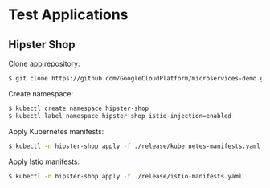 # Test Applications

## Hipster Shop

Clone app repository:

```bash
$ git clone https://github.com/GoogleCloudPlatform/microservices-demo.git
```

Create namespace:

```bash
$ kubectl create namespace hipster-shop
$ kubectl label namespace hipster-shop istio-injection=enabled
```

Apply Kubernetes manifests:

```bash
$ kubectl -n hipster-shop apply -f ./release/kubernetes-manifests.yaml
```

Apply Istio manifests:

```bash
$ kubectl -n hipster-shop apply -f ./release/istio-manifests.yaml
```
